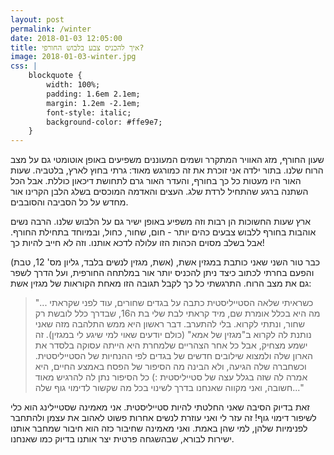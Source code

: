 ```yaml
---
layout: post
permalink: /winter
date: 2018-01-03 12:05:00
title: איך להכניס צבע בלבוש החורפי?
image: 2018-01-03-winter.jpg
css: |
    blockquote {
        width: 100%;
        padding: 1.6em 2.1em;
        margin: 1.2em -2.1em;
        font-style: italic;
        background-color: #ffe9e7;
    }
---
```


שעון החורף, מזג האוויר המתקרר ושמים המעוננים משפיעים באופן אוטומטי גם על מצב הרוח שלנו.
בתור ילדה אני זוכרת את זה כמורגש מאוד: גרתי בחוץ לארץ, בלטביה. שעות האור היו מעטות כל כך  בחורף, והעדר האור גרם לתחושת דיכאון כוללת. אבל הכל השתנה ברגע שהתחיל לרדת שלג. העצים והאדמה המוכסים בשלג הלבן הקרינו אור מחדש על כל הסביבה והסובבים.

ארץ שעות החשוכות הן רבות וזה משפיע באופן ישיר גם על הלבוש שלנו.
הרבה נשים אוהבות בחורף ללבוש צבעים כהים יותר - חום, שחור, כחול, ובמיוחד בתחילת החורף. אבל בשלב מסוים הכהות הזו עלולה לדכא אותנו. וזה לא חייב להיות כך!

(אשת, מגזין לנשים בלבד, גליון מס' 12, טבת)
כבר טור השני שאני כותבת במגזין אשת, והפעם בחרתי לכתוב כיצד ניתן להכניס יותר אור במלתחה החורפית, ועל הדרך לשפר גם את מצב הרוח.
התרגשתי כל כך לקבל תגובה הזו מאחת הקוראות של מגזין אשת:

> "... כשראיתי שלאה הסטייליסטית כתבה על בגדים שחורים, עוד לפני שקראתי מה היא בכלל אומרת שם, מיד קראתי לבת שלי בת ה16, שבדרך כלל לובשת רק שחור, ונתתי לקרוא. בלי להתערב.
דבר ראשון היא ממש התלהבה מזה שאני נותנת לה לקרוא ב"מגזין של אמא" (כולם יודעים שאוי למי שיגע לי במגזין).
זה ישמע מצחיק, אבל כל אחר הצהריים שלמחרת היא הייתה עסוקה בלסדר את הארון שלה ולמצוא שילובים חדשים של בגדים לפי ההנחיות של הסטייליסטית. וכשחברה שלה הגיעה, ולא הבינה מה הסיפור של הפסח באמצע החיים, היא אמרה לה שזה בגלל עצה של סטייליסטית :)
> כל הסיפור נתן לה להרגיש מאוד חשובה, ואני מקווה שאנחנו בדרך לשינוי בכל מה שקשור לדימוי גוף שלה..."

זאת בדיוק הסיבה שאני החלטתי להיות סטייליסטית. אני מאמינה שסטיילינג הוא כלי לשיפור דימוי גוף! זה עזר לי ואני עוזרת לנשים אחרות פשוט לאהוב את עצמן ולהתחבר לפנימיות שלהן, למי שהן באמת. ואני מאמינה שחיבור כזה הוא חיבור שמחבר אותנו ישירות לבורא, שבהשגחה פרטית יצר אותנו בדיוק כמו שאנחנו.
